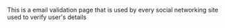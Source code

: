 This is a email validation page that is used by every social networking site used to verify user's details
 